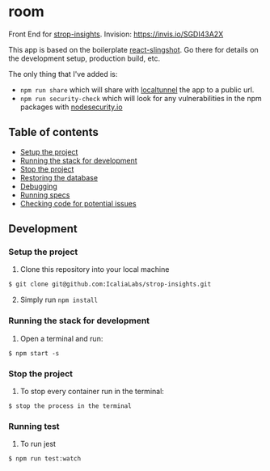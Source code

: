 # room

Front End for [strop-insights](https://github.com/IcaliaLabs/strop-insights).
Invision: https://invis.io/SGDI43A2X

This app is based on the boilerplate [react-slingshot](https://github.com/coryhouse/react-slingshot). Go there for details on the development setup, production build, etc.

The only thing that I've added is:
* `npm run share` which will share with [localtunnel](https://localtunnel.github.io/www/) the app to a public url.
* `npm run security-check` which will look for any vulnerabilities in the npm packages with [nodesecurity.io](https://nodesecurity.io/)

## Table of contents

* [Setup the project](#setup-the-project)
* [Running the stack for development](#running-the-stack-for-development)
* [Stop the project](#stop-the-project)
* [Restoring the database](#restoring-the-database)
* [Debugging](#debugging)
* [Running specs](#running-specs)
* [Checking code for potential issues](#checking-code-for-potential-issues)

## Development

### Setup the project
1. Clone this repository into your local machine

```bash
$ git clone git@github.com:IcaliaLabs/strop-insights.git
```

2. Simply run `npm install`

### Running the stack for development

1. Open a terminal and run:
```
$ npm start -s
```

### Stop the project

1. To stop every container run in the terminal:
```
$ stop the process in the terminal
```

### Running test

1. To run jest
```
$ npm run test:watch
```
